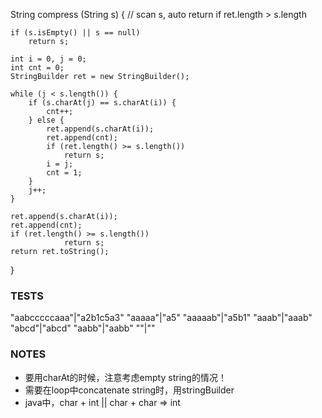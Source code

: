 String compress (String s) {
    // scan s, auto return if ret.length > s.length

    if (s.isEmpty() || s == null)
        return s;

    int i = 0, j = 0;
    int cnt = 0;
    StringBuilder ret = new StringBuilder();

    while (j < s.length()) {
        if (s.charAt(j) == s.charAt(i)) {
            cnt++;
        } else {
            ret.append(s.charAt(i));
            ret.append(cnt);
            if (ret.length() >= s.length())
                return s;
            i = j;
            cnt = 1;
        }
        j++;
    }

    ret.append(s.charAt(i));
    ret.append(cnt);
    if (ret.length() >= s.length())
                return s;
    return ret.toString();
}

### TESTS

"aabcccccaaa"|"a2b1c5a3"
"aaaaa"|"a5"
"aaaaab"|"a5b1"
"aaab"|"aaab"
"abcd"|"abcd"
"aabb"|"aabb"
""|""

### NOTES

- 要用charAt的时候，注意考虑empty string的情况！
- 需要在loop中concatenate string时，用stringBuilder
- java中，char + int || char + char => int